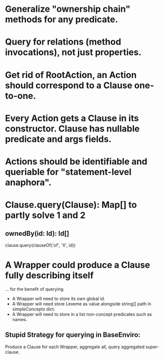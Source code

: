 # Generalize "ownership chain" methods for any predicate.

# Query for relations (method invocations), not just properties.

# Get rid of RootAction, an Action should correspond to a Clause one-to-one.

# Every Action gets a Clause in its constructor. Clause has nullable predicate and args fields.

# Actions should be identifiable and queriable for "statement-level anaphora".


# Clause.query(Clause): Map[] to partly solve 1 and 2

## ownedBy(id: Id): Id[]

clause.query(clauseOf('of', 'X', id))


# A Wrapper could produce a Clause fully describing itself

... for the benefit of querying.

* A Wrapper will need to store its own global id.
* A Wrapper will need store Lexeme as value alongside string[] path in simpleConcepts dict.
* A Wrapper will need to store in a list non-concept predicates such as names.

## Stupid Strategy for querying in BaseEnviro:

Produce a Clause for each Wrapper, aggregate all, query aggregated super-clause.



